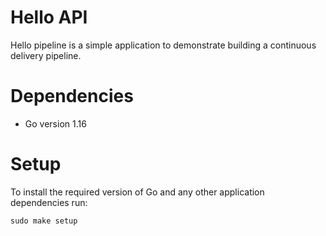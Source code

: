 # Hello API

Hello pipeline is a simple application to demonstrate building a continuous delivery pipeline.

# Dependencies

- Go version 1.16

# Setup

To install the required version of Go and any other application dependencies run:

`sudo make setup`
